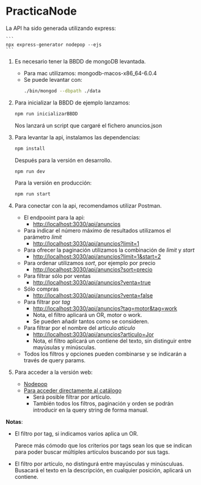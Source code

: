 # PracticaNode

La API ha sido generada utilizando express:

    ```
    npx express-generator nodepop --ejs
    ```
1. Es necesario tener la BBDD de mongoDB levantada.
    - Para mac utilizamos: mongodb-macos-x86_64-6.0.4
    - Se puede levantar con:
        ```sh
        ./bin/mongod --dbpath ./data
        ```
2. Para inicializar la BBDD de ejemplo lanzamos:
    ```sh
    npm run inicializarBBDD
    ```
    Nos lanzará un script que cargaré el fichero anuncios.json

3. Para levantar la api, instalamos las dependencias:
    ```sh
    npm install
    ```
    Después para la versión en desarrollo.
    ```sh
    npm run dev
    ```
    Para la versión en producción:
    ```sh
    npm run start
    ```


4. Para conectar con la api, recomendamos utilizar Postman.
    - El endpooint para la api: 
        - [http://localhost:3030/api/anuncios](http://localhost:3030/api/anuncios)
    - Para indicar el número máximo de resultados utilizamos el parámetro *limit*
        - [http://localhost:3030/api/anuncios?limit=1](http://localhost:3030/api/anuncios?limit=1)
    - Para ofrecer la paginación utilizamos la combinación de *limit* y *start*
        - [http://localhost:3030/api/anuncios?limit=1&start=2](http://localhost:3030/api/anuncios?limit=1&start=2)
    - Para ordenar utilizamos *sort*, por ejemplo por precio 
        - [http://localhost:3030/api/anuncios?sort=precio](http://localhost:3030/api/anuncios?sort=precio)
    - Para filtrar sólo por ventas
        - [http://localhost:3030/api/anuncios?venta=true](http://localhost:3030/api/anuncios?venta=true)
    - Sólo compras 
        - [http://localhost:3030/api/anuncios?venta=false](http://localhost:3030/api/anuncios?venta=false)
    - Para filtrar por *tag*
        - [http://localhost:3030/api/anuncios?tag=motor&tag=work](http://localhost:3030/api/anuncios?tag=motor&tag=work)
        - Nota, el filtro aplicará un OR, motor o work.
        - Se pueden añadir tantos como se consideren.
    - Para filtrar por el nombre del artículo *aticulo*
        - [http://localhost:3030/api/anuncios?articulo=Jor](http://localhost:3030/api/anuncios?articulo=Jor)
        - Nota, el filtro aplicará un contiene del texto, sin distinguir entre mayúsulas y minúsculas.
    - Todos los filtros y opciones pueden combinarse y se indicarán a través de query params.



5. Para acceder a la versión web:
    - [Nodepop](http://localhost:3030/)
    - [Para acceder directamente al catálogo](http://localhost:3030/anuncios)
        - Será posible filtrar por artículo.
        - También todos los filtros, paginación y orden se podrán introducir en la query string de forma manual.

**Notas**:
- El filtro por tag, si indicamos varios aplica un OR. 

    Parece más cómodo que los criterios por tags sean los que se indican para poder buscar múltiples artículos buscando por sus tags.


- El filtro por artículo, no distingurá entre mayúsculas y minúsculuas.
    Busacará el texto en la descripción, en cualquier posición, aplicará un contiene.